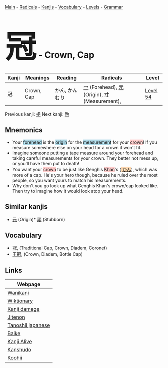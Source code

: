 <style> bigfont {font-size: 100px}</style>
[Main](../README.md) -
[Radicals](../radicals.md) -
[Kanjis](../kanjis.md) -
[Vocabulary](../vocabulary.md) -
[Levels](../levels.md) -
[Grammar](../grammar.md)
# <bigfont> 冠</bigfont> - Crown, Cap 

| Kanji | Meanings | Reading | Radicals | Level |
| --- | --- | --- | --- | --- |
| 冠 | Crown, Cap | かん, かんむり | [冖](../radicals/冖.md) (Forehead), [元](../radicals/元.md) (Origin), [寸](../radicals/寸.md) (Measurement),  | [Level 54](../levels/wk_level54.md) |

Previous kanji: [拐](拐.md) Next kanji: [勲](勲.md) 

## Mnemonics
 * Your <span style="background-color:#ADD8E6"> forehead</span> is the <span style="background-color:#ADD8E6"> origin</span> for the <span style="background-color:#ADD8E6"> measurement</span> for your <span style="background-color:#ffcccb"> crown</span>! If you measure somewhere else on your head for a crown it won't fit.
* Imagine someone putting a tape measure around your forehead and taking careful measurements for your crown. They better not mess up, or you'll have them put to death!
* You want your <span style="background-color:#ffcccb"> crown</span> to be just like Genghis <span style="background-color:#ffcccb"> Khan</span>'s (<span style="background-color:#fed8b1"> [かん](https://jisho.org/search/かん)</span>), which was more of a cap. He's your hero though, because he ruled over the most people, so you want yours to match his measurements.
* Why don't you go look up what Genghis Khan's crown/cap looked like. Then try to imagine how it would look atop your head.


## Similar kanjis
 * [元](元.md) (Origin)* [頑](頑.md) (Stubborn)


## Vocabulary
 * [冠](../vocabulary/冠.md), (Traditional Cap, Crown, Diadem, Coronet)
* [王冠](../vocabulary/冠.md), (Crown, Diadem, Bottle Cap)



## Links 

| Webpage |
| --- |
| [Wanikani          ](https://www.wanikani.com/kanji/冠) |
| [Wiktionary        ](https://en.wiktionary.org/wiki/冠) |
| [Kanji damage      ](http://www.kanjidamage.com/kanji/search?utf8=✓&q=冠) |
| [Jitenon           ](https://jitenon.com/kanji/冠) |
| [Tanoshii japanese ](https://www.tanoshiijapanese.com/dictionary/kanji.cfm?k=冠) |
| [Baike             ](https://baike.baidu.com/item/冠) |
| [Kanji Alive       ](https://app.kanjialive.com/冠) |
| [Kanshudo          ](https://www.kanshudo.com/searchmn?q=冠) |
| [Koohii            ](https://kanji.koohii.com/study/kanji/冠) |

